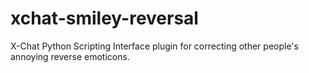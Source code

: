 xchat-smiley-reversal
=====================

X-Chat Python Scripting Interface plugin for correcting other people's annoying reverse emoticons.

